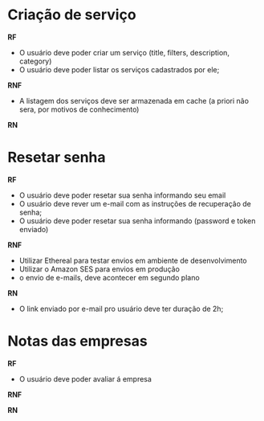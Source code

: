 # Criação de serviço

**RF**

- O usuário deve poder criar um serviço (title, filters, description, category)
- O usuário deve poder listar os serviços cadastrados por ele;

**RNF**

- A listagem dos serviços deve ser armazenada em cache (a priori não sera, por motivos de conhecimento)

**RN**



# Resetar senha

**RF**

- O usuário deve poder resetar sua senha informando seu email
- O usuário deve rever um e-mail com as instruções de recuperação de senha;
- O usuário deve poder resetar sua senha informando (password e token enviado)

**RNF**

- Utilizar Ethereal para testar envios em ambiente de desenvolvimento
- Utilizar o Amazon SES para envios em produção
- o envio de e-mails, deve acontecer em segundo plano

**RN**

- O link enviado por e-mail pro usuário deve ter duração de 2h;



# Notas das empresas

**RF**

- O usuário deve poder avaliar á empresa

**RNF**


**RN**
